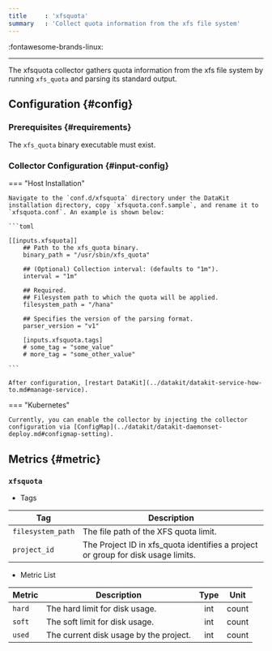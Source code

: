 ```yaml
---
title     : 'xfsquota'
summary   : 'Collect quota information from the xfs file system'
---
```


:fontawesome-brands-linux:

---

The xfsquota collector gathers quota information from the xfs file system by running `xfs_quota` and parsing its standard output.

## Configuration {#config}

### Prerequisites {#requirements}

The `xfs_quota` binary executable must exist.

### Collector Configuration {#input-config}

<!-- markdownlint-disable MD046 -->
=== "Host Installation"

    Navigate to the `conf.d/xfsquota` directory under the DataKit installation directory, copy `xfsquota.conf.sample`, and rename it to `xfsquota.conf`. An example is shown below:
    
    ```toml
        
    [[inputs.xfsquota]]
        ## Path to the xfs_quota binary.
        binary_path = "/usr/sbin/xfs_quota"
    
        ## (Optional) Collection interval: (defaults to "1m").
        interval = "1m"
    
        ## Required.
        ## Filesystem path to which the quota will be applied.
        filesystem_path = "/hana"
    
        ## Specifies the version of the parsing format.
        parser_version = "v1"
    
        [inputs.xfsquota.tags]
        # some_tag = "some_value"
        # more_tag = "some_other_value"
    
    ```

    After configuration, [restart DataKit](../datakit/datakit-service-how-to.md#manage-service).

=== "Kubernetes"

    Currently, you can enable the collector by injecting the collector configuration via [ConfigMap](../datakit/datakit-daemonset-deploy.md#configmap-setting).
<!-- markdownlint-enable -->

## Metrics {#metric}



### `xfsquota`

- Tags


| Tag | Description |
|  ----  | --------|
|`filesystem_path`|The file path of the XFS quota limit.|
|`project_id`|The Project ID in xfs_quota identifies a project or group for disk usage limits.|

- Metric List


| Metric | Description | Type | Unit |
| ---- |---- | :---:    | :----: |
|`hard`|The hard limit for disk usage.|int|count|
|`soft`|The soft limit for disk usage.|int|count|
|`used`|The current disk usage by the project.|int|count|
